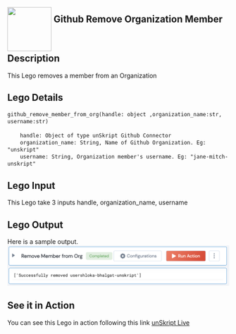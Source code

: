 [<img align="left" src="https://unskript.com/assets/favicon.png" width="100" height="100" style="padding-right: 5px">](https://unskript.com/assets/favicon.png) 
<h2>Github Remove Organization Member</h2>

<br>

## Description
This Lego removes a member from an Organization

## Lego Details

    github_remove_member_from_org(handle: object ,organization_name:str, username:str)

        handle: Object of type unSkript Github Connector
        organization_name: String, Name of Github Organization. Eg: "unskript"
        username: String, Organization member's username. Eg: "jane-mitch-unskript"

## Lego Input
This Lego take 3 inputs handle, organization_name, username

## Lego Output
Here is a sample output.
<img src="./1.png">


## See it in Action

You can see this Lego in action following this link [unSkript Live](https://us.app.unskript.io)